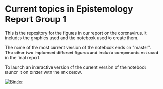 # Current topics in Epistemology Report Group 1

This is the repository for the figures in our report on the coronavirus. It includes the graphics used and the notebook used to create them.

The name of the most current version of the notebook ends on "master". The other two implement different figures and include components not used in the final report.

To launch an interactive version of the current version of the notebook launch it on binder with the link below.

[![Binder](https://mybinder.org/badge_logo.svg)](https://mybinder.org/v2/gh/bernhardkissler/cte_corona_report_/master?filepath=Models%20and%20Graphs%20master.ipynb)
